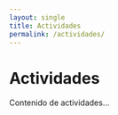 ```yaml
---
layout: single
title: Actividades
permalink: /actividades/
---
```


# Actividades

Contenido de actividades...
